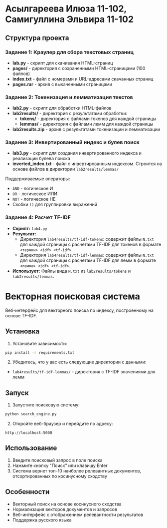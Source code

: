 # Асылгареева Илюза 11-102, Самигуллина Эльвира 11-102

## Структура проекта

### Задание 1: Краулер для сбора текстовых страниц
- **lab.py** - скрипт для скачивания HTML-страниц
- **pages/** - директория с сохраненными HTML-страницами (100 файлов)
- **index.txt** - файл с номерами и URL-адресами скачанных страниц
- **pages.rar** - архив с выкаченными страницами

### Задание 2: Токенизация и лемматизация текстов
- **lab2.py** - скрипт для обработки HTML-файлов
- **lab2results/** - директория с результатами обработки:
  - **tokens/** - директория с файлами токенов для каждой страницы
  - **lemmas/** - директория с файлами лемм для каждой страницы
- **lab2results.zip** - архив с результатами токенизации и лемматизации

### Задание 3: Инвертированный индекс и булев поиск
- **lab3.py** - скрипт для создания инвертированного индекса и реализации булева поиска
- **inverted_index.txt** - файл с инвертированным индексом. Строится на основе файлов в директории `lab2results/lemmas/`

Поддерживаемые операторы:
   - `AND` - логическое И
   - `OR` - логическое ИЛИ
   - `NOT` - логическое НЕ
   - Скобки `()` для группировки выражений

### Задание 4: Расчет TF-IDF
- **Скрипт:** `lab4.py`
- **Результат:**
    - Директория `lab4results/tf-idf-tokens`: содержит файлы `N.txt` для каждой страницы с расчетами TF-IDF для токенов в формате `<термин> <idf> <tf-idf>`.
    - Директория `lab4results/tf-idf-lemmas`: содержит файлы `N.txt` для каждой страницы с расчетами TF-IDF для лемм в формате `<лемма> <idf> <tf-idf>`.
- **Использует:** Файлы вида `N.txt` из `lab2results/tokens` и `lab2results/lemmas`.

# Векторная поисковая система

Веб-интерфейс для векторного поиска по индексу, построенному на основе TF-IDF.

## Установка

1. Установите зависимости:
```bash
pip install -r requirements.txt
```

2. Убедитесь, что у вас есть следующие директории с данными:
- `lab4results/tf-idf-lemmas/` - директория с TF-IDF значениями для лемм

## Запуск

1. Запустите поисковую систему:
```bash
python search_engine.py
```

2. Откройте веб-браузер и перейдите по адресу:
```
http://localhost:5000
```

## Использование

1. Введите поисковый запрос в поле поиска
2. Нажмите кнопку "Поиск" или клавишу Enter
3. Система вернет топ-10 наиболее релевантных документов, отсортированных по косинусному сходству

## Особенности

- Векторный поиск на основе косинусного сходства
- Нормализация векторов документов и запросов
- Веб-интерфейс с отображением релевантности результатов
- Поддержка русского языка

